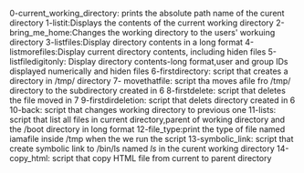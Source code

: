 0-current_working_directory: prints the absolute path name of the curent directory
1-listit:Displays the contents of the current working directory
2-bring_me_home:Changes the working directory to the users' workuing directory
3-listfiles:Display directory contents in a long format
4-listmorefiles:Display current directory contents, including hiden files
5-listfiledigitonly: Display directory contents-long format,user and group IDs displayed numerically and hiden files
6-firstdirectory: script that creates a directory in /tmp/ directory
7- movethatfile: script tha moves afile fro /tmp/ directory to the subdirectory created in 6
8-firstdelete: script that deletes the file moved in 7
9-firstdirdeletion: script that delets directory created in 6 
10-back: script that changes working directory to previous one
11-lists: script that list all files in current directory,parent of working directory and the /boot directory in long format
12-file_type:print the type of file named iamafile inside /tmp when the we run the script
13-symbolic_link: script that create symbolic link to /bin/ls named _ls_ in the curent working directory
14-copy_html: script that copy HTML file from current to parent directory
